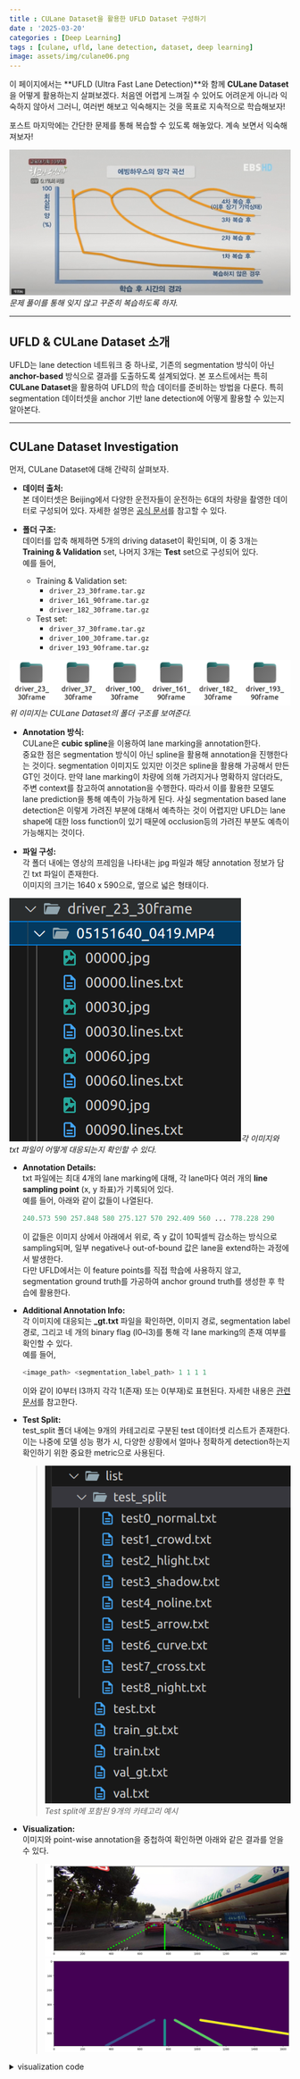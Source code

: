 ```yaml
---
title : CULane Dataset을 활용한 UFLD Dataset 구성하기
date : '2025-03-20'
categories : [Deep Learning]
tags : [culane, ufld, lane detection, dataset, deep learning]
image: assets/img/culane06.png 
---
```


이 페이지에서는 **UFLD (Ultra Fast Lane Detection)**와 함께 **CULane Dataset**을 어떻게 활용하는지 살펴보겠다. 
처음엔 어렵게 느껴질 수 있어도 어려운게 아니라 익숙하지 않아서 그러니, 여러번 해보고 익숙해지는 것을 목표로 지속적으로 학습해보자!

포스트 마지막에는 간단한 문제를 통해 복습할 수 있도록 해놓았다. 계속 보면서 익숙해져보자!

![Forget Not](assets/img/forget.jpg)
*문제 풀이를 통해 잊지 않고 꾸준히 복습하도록 하자.*

---

## UFLD & CULane Dataset 소개

UFLD는 lane detection 네트워크 중 하나로, 기존의 segmentation 방식이 아닌 **anchor-based** 방식으로 결과를 도출하도록 설계되었다. 본 포스트에서는 특히 **CULane Dataset**을 활용하여 UFLD의 학습 데이터를 준비하는 방법을 다룬다. 특히 segmentation 데이터셋을 anchor 기반 lane detection에 어떻게 활용할 수 있는지 알아본다.

---

## CULane Dataset Investigation

먼저, CULane Dataset에 대해 간략히 살펴보자.

- **데이터 출처:**  
  본 데이터셋은 Beijing에서 다양한 운전자들이 운전하는 6대의 차량을 촬영한 데이터로 구성되어 있다. 자세한 설명은 [공식 문서](https://xingangpan.github.io/projects/CULane.html)를 참고할 수 있다.

- **폴더 구조:**  
  데이터를 압축 해제하면 5개의 driving dataset이 확인되며, 이 중 3개는 **Training & Validation** set, 나머지 3개는 **Test** set으로 구성되어 있다.  
  예를 들어,  
  - Training & Validation set:  
    - `driver_23_30frame.tar.gz`  
    - `driver_161_90frame.tar.gz`  
    - `driver_182_30frame.tar.gz`
  - Test set:  
    - `driver_37_30frame.tar.gz`  
    - `driver_100_30frame.tar.gz`  
    - `driver_193_90frame.tar.gz`

 ![Dataset Folder Structure](assets/img/culane02.png)*위 이미지는 CULane Dataset의 폴더 구조를 보여준다.*

- **Annotation 방식:**  
  CULane은 **cubic spline**을 이용하여 lane marking을 annotation한다.  
  중요한 점은 segmentation 방식이 아닌 spline을 활용해 annotation을 진행한다는 것이다. segmentation 이미지도 있지만 이것은 spline을 활용해 가공해서 만든 GT인 것이다.
  만약 lane marking이 차량에 의해 가려지거나 명확하지 않더라도, 주변 context를 참고하여 annotation을 수행한다. 따라서 이를 활용한 모델도 lane prediction을 통해 예측이 가능하게 된다. 사실 segmentation based lane detection은 이렇게 가려진 부분에 대해서 예측하는 것이 어렵지만 UFLD는 lane shape에 대한 loss function이 있기 때문에 occlusion등의 가려진 부분도 예측이 가능해지는 것이다.

- **파일 구성:**  
  각 폴더 내에는 영상의 프레임을 나타내는 jpg 파일과 해당 annotation 정보가 담긴 txt 파일이 존재한다.  
  이미지의 크기는 1640 x 590으로, 옆으로 넓은 형태이다.

![Image & Annotation Sample](assets/img/culane03.png)*각 이미지와 txt 파일이 어떻게 대응되는지 확인할 수 있다.*

- **Annotation Details:**  
  txt 파일에는 최대 4개의 lane marking에 대해, 각 lane마다 여러 개의 **line sampling point** (x, y 좌표)가 기록되어 있다.  
  예를 들어, 아래와 같이 값들이 나열된다.

  ```python
  240.573 590 257.848 580 275.127 570 292.409 560 ... 778.228 290
  ```

  이 값들은 이미지 상에서 아래에서 위로, 즉 y 값이 10픽셀씩 감소하는 방식으로 sampling되며, 일부 negative나 out-of-bound 값은 lane을 extend하는 과정에서 발생한다.  
  다만 UFLD에서는 이 feature points를 직접 학습에 사용하지 않고, segmentation ground truth를 가공하여 anchor ground truth를 생성한 후 학습에 활용한다.

- **Additional Annotation Info:**  
  각 이미지에 대응되는 **_gt.txt** 파일을 확인하면, 이미지 경로, segmentation label 경로, 그리고 네 개의 binary flag (l0–l3)를 통해 각 lane marking의 존재 여부를 확인할 수 있다.  
  예를 들어,

  ```python
  <image_path> <segmentation_label_path> 1 1 1 1
  ```

  이와 같이 l0부터 l3까지 각각 1(존재) 또는 0(부재)로 표현된다. 자세한 내용은 [관련 문서](https://github.com/voldemortX/pytorch-auto-drive/blob/master/docs/datasets/CULANE.md)를 참고한다.

- **Test Split:**  
  test_split 폴더 내에는 9개의 카테고리로 구분된 test 데이터셋 리스트가 존재한다.  
  이는 나중에 모델 성능 평가 시, 다양한 상황에서 얼마나 정확하게 detection하는지 확인하기 위한 중요한 metric으로 사용된다.

  > ![Test Split Categories](assets/img/culane05.png)  
  > *Test split에 포함된 9개의 카테고리 예시*

- **Visualization:**  
  이미지와 point-wise annotation을 중첩하여 확인하면 아래와 같은 결과를 얻을 수 있다.

  > ![Overlapped Annotation 1](assets/img/culane06.png)  
  > ![Overlapped Annotation 2](assets/img/culane07.png)

<details>
  <summary> visualization code </summary>
  <div markdown="block">
``` python 
# %%
import os
import cv2
import numpy as np
import matplotlib.pyplot as plt

# %%
DIR = "./culane/driver_161_90frame/06030819_0755.MP4/"
img = plt.imread(DIR+"00000.jpg")
plt.figure(figsize=(16,18))
plt.imshow(img)

# %%
!cat "./culane/driver_161_90frame/06030819_0755.MP4/00000.lines.txt"

# %%
exist_list = []
listfile = DIR + "00000.lines.txt"
with open(listfile) as f:
    for line in f:
        line = line.strip()
        l = line.split(" ")
        exist_list.append([int(eval(x)) for x in l[2:]])

# %%
exist_list[0][0],exist_list[0][1]

# %%
img = img.copy()  # 이미지 배열을 writable하게 복사

for j in range(len(exist_list)):
    for i in range(0, len(exist_list[j]), 2):
        cv2.circle(img, (exist_list[j][i], exist_list[j][i+1]), radius=0, color=(0, 255, 0), thickness=10)


# %%
plt.figure(figsize=(16,18))
plt.imshow(img)

# %%
mask = plt.imread("./culane/laneseg_label_w16/driver_161_90frame/06030819_0755.MP4/00000.png")
plt.figure(figsize=(16,18))
plt.imshow(mask*255);

# %%
np.unique(mask), np.unique(mask*255)

# %%

```
</div>
</details> 

---

> 자 이제 dataset을 다운받아놓고 이제 네트워크 만들기 코딩을 하려하니 벌써 멍하니 모니터를 3시간 동안 바라 보고 있다. 그 뒤에라도 시작하면 다행이다. 보통은 저녁시간이 되어 나가 놀고 이 프로젝트는 포기하게 되는 것이다.

![coding](assets/img/coding.png)  
{: .dark .w-75 .shadow .rounded-10 w='1212' h='668' }
이런 안타까운 상황은 우리네 개발인생에 계속해서 생긴다.

데이터셋을 다운받거나 제작한 다음에 우리는 무엇을 손대야할까?

그 첫 스텝은 데이터 꺼내기 놀이를 해야하는 것이다.

> 막막할 수 있다. 괜찮다. 거의 정해진 수순을 밟으면 된다. 그닥 창의적인 작업도 아니고 복잡한 작업도 아니다. 한번 세팅해놓으면 별로 건들일 일도 없다. 그래 data folder를 생성하여 dataset.py를 작성해보자.

## UFLD dataset 설계하기

이렇게 생각해보십시다.

Dataset과 Dataloader library가 없다고 생각해봅시다.

자 데이터셋이 있다. 그러면 데이터를 이 프로그램 내로 가져와야한다.

가져와서 학습데이터로 넣어주어야한다. 그것도 batch로 넣어주어야 한다.

이를 어떻게 구현할 수 있을지 생각해보자. 우선 requirement를 작성해보는 것이다.

Open Dataset은 이미지와 그에 대응하는 GT가 여러가지 형태로 만들어져있을 것이다.

우리가 활용할 CULane dataset은 리스트 형태로 그 이미지와 GT의 정보가 매칭되어있다.

culane/list/train_gt.txt는 이렇게 되어있다.

```
/driver_23_30frame/05151649_0422.MP4/00000.jpg /laneseg_label_w16/driver_23_30frame/05151649_0422.MP4/00000.png 1 1 1 1
```

`<img_dir> <seg_dir> l0 l1 l2 l3 existance`

이렇게 되어있다.

자 그러면 train_gt.txt와 val_gt.txt를 읽어와야한다.

한줄씩 읽어야 한다.

그리고 그것을 파싱해서 이미지와 annotation 파일을 읽어들여야 한다.

아마도 이미지는 텐서로 만들어주거나 resize하는 등 transform해야한다.

이때에 train할때랑 val, test할때의 transform은 달라야 할 것이다.

annotation도 마찬가지로 학습에 용이하게 preprocessing을 진행하여야 한다.

그렇게 이제 요청이 올때마다 input data와 annotation을 꺼내주어야 한다.

그런데 하나씩이 아니고 batch로 꺼내줄 수 있어야 한다.

이런 역할을 하는 class를 만들어야 하는 것이다.

> 나는 개발자로서 벌써 약 7년째, 석사까지 하면 거의 10년째 개발밥 먹고 살고 있다. 후후 이정도 requirement는 식은죽 먹기로 금방 두드릴 수 있다.

2 hours later…

```python
import os
import torch.Dataset as Dataset
import text
import torchvision.Transform as Transform
import PIL
from Transform import ToTensor, Rotate, Resize

class CULaneDataset: public Dataset:
    __init__(self, list_dir, is_train=true):
        self.list_dir = list_dir
        self.is_train = is_train
        self.height = 500
        self.width = 500
        self.train_transform = Transform(ToTensor(), Resize(height, width), Rotate(20))
        self.val_transform = Transform(ToTensor(), Resize(height, width))
    parsingDB()

    parsingDB(self):
        if is_train:
            list_txt_dir = os.path.join(self.list_dir, "train_gt.txt")
            list_txt = text.import(list_txt_dir)
            for i in range(list_txt.size()):
                img_path = list_txt[i][0]
                l0_ex = list_txt[i][2]
                l1_ex = list_txt[i][3]
                l2_ex = list_txt[i][4]
                l3_ex = list_txt[i][5]
                anno_path = list_txt[i][0] - '.jpg' + '.lines.txt'
                img = PIL.Image(img_path)
                input_data = img.train_transform
                # how do I cope with annotation..?

```

![](assets/img/gun_pepe.png) 
*내 10년!*

다시 차근차근 custom dataset에 대한 내용을 보자

## Custom Dataset

`torchvision.datasets` 에서 제공하는 dataset들은 모두 pytorch의 `Dataset` class를 상속받아 구현 되어 있다. 따라서 직접 custom dataset을 구성 할 때에도 이러한 `Dataset` 인터페이스를 따를 수 있다.

---

### Dataset class 이해하기

`Dataset` class를 상속받아 custom dataset을 정의 할 때에는 몇가지 필수 메서드를 구현해야 한다.

1.  `__init__()`: dataset 객체의 초기화 method. dataset의 경로나 transform 방식등을 설정함
2.  `__len__()`: dataset의 크기를 반환하는 method. 데이터셋의 총 data 개수를 반환해야 한다
3.  `__getitem__(idx)`: 특정 index에 해당하는 데이터를 반환하는 method. `idx`에 해당하는 data를 불러와 이미지와 레이블을 반환하도록 한다.

이를 바탕으로 ufld code의 `dataset.py`를 분석해보자.

![](assets/img/ufld_arch.png)
*ufld의 architecture는 위와 같다. res blocks가 backbone이 되고 auxiliary branch와 main branch로 나누어져있으며 auxiliary branch는 training시에만 활성화되고, segmentation label을 통해 학습이 진행된다.*

`LaneClsDataset`에서 cls랑 seg label을 구하는게 중점이 된다고 보면 된다.

사실상 `__getitem__` 을 중점으로 보면 된다.

img와 label 이 있는데 여기서 label path는 seg label img라고 보면 된다.

그리고 모두에 `simu_transform`을 우선 적용한다. 이거는 image와 seg에 다 적용한다 라는 거라고 보면 된다.

사실상 point wise gt는 활용하지 않는 것으로 보인다.

segmap에서 해당 lane에 해당하는 그거가 있으면 row의 평균값을 내어서 그거를 point wise gt라고 해야하나 row wise gt로 활용하게 된다.

`__get_index`에서는 extension도해서 어쨌든 그 points들을 뽑아낸다. 그리고 `cls_label`은 `__grid_pts`함수를 통해서 그게 그러니까 column으로도 sampling해서 그 개수는 `griding_num`인데 이걸 통해서 cls label을 뽑아낸다.

그래서 img, cls_label을 아웃풋으로 내게 된다.

전체 코드는 ([https://github.com/cfzd/Ultra-Fast-Lane-Detection/blob/master/data/dataset.py](https://github.com/cfzd/Ultra-Fast-Lane-Detection/blob/master/data/dataset.py)) 여기에 있고, 코드 하나하나 좀 뜯어보겠다.


> 역시나 익숙하지 않을 것이다. 그래도 별수있는가 딥러닝 개발자가되려면 피할 수 없다. 들이대야한다.
{: .prompt-tip }

`def loader_func(*path*)`: 같은 common 함수는 넘어가도록 하겠다. 여기서는 `LaneClsDataset` 클래스에 대해서만 확실히 이해하고 넘어가도록 하겠다.

pytorch에서 모든 custom dataset은 `torch.utils.data`의 `Dataset`의 파생클래스로 만들어진다.

위에서도 언급했듯이 `__init__`, `__len__`, `__getitem__`은 반드시 구현해야하는 메소드이다.

`__init__`의 구현에 대해서는 말고, argument에 대해서 알고 넘어가자

```python
    def __init__(self, root_path, list_path, img_transform=None, target_transform=None, simu_transform=None,\
        row_anchor=None, griding_num=50, use_aux=False, segment_transform=None, num_lanes=4):
        super(LaneClsDataset, self).__init__()
        self.root_path = root_path
        self.list_path = list_path
        self.img_transform = img_transform
        self.target_transform = target_transform
        self.simu_transform = simu_transform
        self.segment_transform = segment_transform
        self.row_anchor = row_anchor # ascending order
        self.griding_num = griding_num
        self.use_aux = use_aux
        self.num_lanes = num_lanes
```

---

transform들을 보자.

ufld에서 사용된 transform관련 post에서 설명하겠지만

여기서도 간략하게 설명하자면

```python
img_transform = transforms.Compose([
    transforms.Resize((288, 800)),
    transforms.ToTensor(),
    transforms.Normalize((0.485, 0.456, 0.406), (0.229, 0.224, 0.225))
])
target_transform = transforms.Compose([
    mytransforms.FreeScaleMask((288, 800)),
    mytransforms.MaskToTensor()
])
simu_transform = mytransforms.Compose2([
    mytransforms.RandomRotate(6),
    mytransforms.RandomUDoffsetLABEL(100),
    mytransforms.RandomLROffsetLABEL(200)
])
segment_transform = transforms.Compose([
    mytransforms.FreeScaleMask((100, 200)),
    mytransforms.MaskToTensor()
])
```

우선은 `target_transform`은 ufld 코드에서 사용되지 않는다. 왜 만들어졌는지는 모르겠으나 `segment_transform`과 매우 유사하다. 다른것은 `FreeScaleMask`부분인데 이는 다음과 같이 mask 이미지를 resize하는 클래스이다.

```python
# FreeScaleMask: 마스크 이미지를 지정된 size로 resize하는 클래스
class FreeScaleMask(object):
    # __init__: target size를 설정합니다.
    def __init__(self, size):
        self.size = size

    # __call__: 마스크 이미지를 target size로 resize 합니다. (Nearest interpolation 사용)
    def __call__(self, mask):
        return mask.resize((self.size[1], self.size[0]), Image.NEAREST)
```

`segment_transform`은 h 100, w 200으로 매우 저화질인데 `target_transform`은 고화질로서 아마도 segmentation resolution을 바꿔가며 학습에 활용했던 것으로 보인다.

또 `simu_transform`은 simultaneous transform으로서 이미지와 label에 동일하게 사용되어지는 transform이다. random rotate와 random 상하, 좌우 shift가 있다.

다음으로

```python
self.row_anchor = [121, 131, 141, 150, 160, 170, 180, 189, 199, 209, 219, 228, 238, 248, 258, 267, 277, 287]
```

이거는 predefined된 row_anchor의 위치정보이다.

기준은 height가 288일때를 기준으로 하는 row anchor이기 때문에 h가 288이 아니라면 나중에 보정하게 된다.

`griding_num`은 grid의 column개수이다. ufld에서는 200개를 쓴다.

`use_aux`는 auxiliary를 사용하는가에 대한 것이다. 보통은 사용하여 segmentation정보도 학습에 활용하게 된다.

`num_lanes`는 ufld에서는 4개가 된다.

다음으로는 대망의 `__getitem__`되시겠다.

이 메소드는 항상 `idx`를 argument로 가져오게 된다.

```python
    def __getitem__(self, idx):
        l_info = self.list[idx].split()
        img_path, label_path = l_info[0], l_info[1]
        if os.path.isabs(img_path):
            img_path = img_path[1:]
        if os.path.isabs(label_path):
            label_path = label_path[1:]
        img_name = img_path
        img_path = os.path.join(self.root_path, img_path) # 'culane/driver_23_30frame/05160832_0468.MP4/03015.jpg'
        label_path = os.path.join(self.root_path, label_path) # 'culane/laneseg_label_w16/driver_23_30frame/05160832_0468.MP4/03015.png'

```

이에 따라 이 것의 이미지와 label에 대해 return하도록 구성하여야한다.

`l_info`는 이렇게 구성되게 된다.

`['/driver_23_30frame/05160832_0468.MP4/03015.jpg', '/laneseg_label_w16/driver_23_30frame/05160832_0468.MP4/03015.png', '0', '1', '1', '1']`

img path, label path, 네 lane의 existance 정보가 있다.

`isabs`는 absolute directory인지 를 판단하는건데 둘다 앞에  slash가 있어서 이거 `os.path.join`하기전에 지워야하므로 1index string부터로 하도록 바꾸는거고

그래서 `img_path`와 `label_path`에 각각 path가 mapping되게된다.

```python
        img = loader_func(img_path)
        label = loader_func(label_path)

        if self.simu_transform is not None:
            img, label = self.simu_transform(img, label)

```

이거는 PIL Image로 converting하는거고 image와 label모두 `simu_transform`을 적용한다.

torchvision에서는 transform단계에서 tensor로 변환전에 PIL(pillow) Image를 사용한다.

`simu_transform`에서는 `ToTensor`로 변환하는게 포함되지 않으므로 `img`, `label`은 PIL Image 형식을 유지한다.

그 뒤가

```python
lane_pts = self._get_index(label)
```

`_get_index` 이다. segment label을 input으로 받게 된다.

private method혹은 internal method라고 부르는데 이 class안의 method에서만 호출한다는 뜻이다.

```python
    def _get_index(self, label):
        w, h = label.size # 1640, 590

        # if the height is not 288, scale the row_anchor accordingly
        # row_anchor = [121, 131, 141, 150, 160, 170, 180, 189, 199, 209, 219, 228, 238, 248, 258, 267, 277, 287]
        if h != 288:
            row_anchor = [int(x * h / 288) for x in self.row_anchor]
        else:
            row_anchor = self.row_anchor

        # create an array to hold lane coordinates
        all_idx = np.zeros((self.num_lanes, len(row_anchor), 2))
        # all_idx.shape
        # (4, 18, 2)

```

이 함수에서 첫부분은 seg의 size를 확인하는 부분인데 1640, 590으로 이는 `row_anchor`의 기준 h인 288과 다르게 되므로 compensation? interpolation?을해야한다.

그래서 최종적으로 `row_anchor`는 다음과 같이 된다.

```
[247, 268, 288, 307, 327, 348, 368, 387, 407, 428, 448, 467, 487, 508, 528, 546, 567, 587]
```

이미지를 봤을때 위에서 아래쪽으로 정렬되어있다.

그래서 이후에는 이 `row_anchor`들을 돌면서 line별로 segment가 존재하는지, 존재한다면 어디에 위치해있는지 그리고 그것을 하나의 point로 환산해서 저장하여 반환하는 알고리즘이 돌아가게 된다.

그래서 `all_idx`에서는 (4, 18, 2)의 shape을 갖게되고 두번째 dim에는 anchor의 순서 index 0 to 17가 저장되고 마지막 dim에서는 row 값, x(lateral) 값이 저장되게 된다.

```python
        # iterate over each row anchor
        for i, row in enumerate(row_anchor):
            # Convert the label to a NumPy array and extract the row at position r.
            label_r = np.asarray(label)[int(round(row))]
            # For each potential lane (lane indices 1 to num_lanes)
            for lane_idx in range(1, self.num_lanes + 1):
                # Find column indices in this row that match the lane ID.
                pos = np.where(label_r == lane_idx)[0]
                if len(pos) == 0:
                    # If no pixels match, record the row number and assign -1 as the column value.
                    all_idx[lane_idx - 1, i, 0] = row
                    all_idx[lane_idx - 1, i, 1] = -1
                    continue
                # Otherwise, compute the average column coordinate.
                pos = np.mean(pos)
                all_idx[lane_idx - 1, i, 0] = row
                all_idx[lane_idx - 1, i, 1] = pos

```

`label`은 segmentation label이다. 이를 `asarray`로 np array로 바꿨고 거기에 `row`번째는 해당하는 width에 값이 저장되어있을 것이다.

그 label에는 1,2,3,4 이렇게 line index가 mapping되어있다.(0,1,2,3 아님 주의)

line index에 해당하는 값이 없다면 `pos`는 length가 0으로 나올 것이고, 있다면

```
pos
array([673, 674, 675, 676, 677, 678, 679, 680, 681, 682, 683, 684, 685,
       686, 687, 688, 689, 690, 691, 692, 693, 694, 695, 696, 697, 698,
       699, 700, 701, 702, 703])
```

이런식으로 y points가 array로 `pos`에 저장되어있다.

그래서 `pos`가 없다면 `all_idx`의 마지막 element에 -1가 되고 있다면 `pos`를 평균친 point가 저장되게 된다.

만약에 left right에 따라서 안쪽 element로 하고싶다면 그렇게 저장되게 해도 된다. 하지만 UFLD에서는 중간값으로 point를 뽑아내게 된다.

그래서 예를들어 `all_idx[1]`에는 다음과 같은 값이 저장되게 된다.

```
all_idx[1]
array([[247. , 688. ],
       [268. , 658. ],
       [288. , 628.5],
       [307. , 602. ],
       [327. , 572.5],
       [348. , 543. ],
       [368. , 514. ],
       [387. , 487. ],
       [407. , 457.5],
       [428. , 428. ],
       [448. , 398.5],
       [467. , 371. ],
       [487. , 344.5],
       [508. ,  -1. ],
       [528. ,  -1. ],
       [546. ,  -1. ],
       [567. ,  -1. ],
       [587. ,  -1. ]])
```

여기서 이제 끝낼수도 있지만 transform을 통해서 rotation하거나 하면 bottom쪽에는 label이 없어지게 되고, 이를 보완해주기 위해서 아래쪽에 polynomial fitting해서 linear extrapolation하게 된다.

```python
        all_idx_cp = all_idx.copy()
        for i in range(self.num_lanes):
            if np.all(all_idx[i, :, 1] == -1):
                continue
            valid = all_idx_cp[i, :, 1] != -1
            valid_idx = all_idx_cp[i, valid, :]
            if valid_idx[-1, 0] == all_idx_cp[0, -1, 0]:
                continue
            if len(valid_idx) < 6:
                continue
            valid_idx_half = valid_idx[len(valid_idx)//2:, :] # take the bottom half of the valid indices
            p = np.polyfit(valid_idx_half[:, 0], valid_idx_half[:, 1], deg=1)
            start_line = valid_idx_half[-1, 0] # the bottom line of the valid row == valid_idx[-1, 0]
            pos = find_start_pos(all_idx_cp[i, :, 0], start_line) + 1 # right after valid most bottom idx

            fitted = np.polyval(p, all_idx_cp[i, pos:, 0])
            fitted = np.array([-1 if y < 0 or y > w - 1 else y for y in fitted])
            assert np.all(all_idx_cp[i, pos:, 1] == -1)
            all_idx_cp[i, pos:, 1] = fitted

        # if any row coordinate is unexpectedly -1, trigger debugging.
        if -1 in all_idx[:,:,0]:
            pdb.set_trace()
        return all_idx_cp

```

이부분은 핵심적인 부분은 아니니 pass하겠다.

이제 extrapolation까지 된 lane gt points들이 얻어지게 된다

```
lane_pts[1]
array([[247.        , 688.        ],
       [268.        , 658.        ],
       [288.        , 628.5       ],
       [307.        , 602.        ],
       [327.        , 572.5       ],
       [348.        , 543.        ],
       [368.        , 514.        ],
       [387.        , 487.        ],
       [407.        , 457.5       ],
       [428.        , 428.        ],
       [448.        , 398.5       ],
       [467.        , 371.        ],
       [487.        , 344.5       ],
       [508.        , 313.1984021 ],
       [528.        , 284.54197708],
       [546.        , 258.75119457],
       [567.        , 228.66194831],
       [587.        , 200.0055233 ]])
```

이 결과는 row에 따른 pixel의 output이 되고 이제 이 y값을 `griding_num`에 따라 일정하게 grid로 잘라서 해당 grid에 label이 있는지 없는지 classification하는 method가 `_grid_pts` 가 된다

```python
    def _grid_pts(self, pts, num_cols, w):
        num_lane, n, n2 = pts.shape
        col_sample = np.linspace(0, w - 1, num_cols) # making column grids

        assert n2 == 2

        to_pts = np.zeros((n, num_lane)) # n is the number of row samples

        for i in range(num_lane):
            pti = pts[i, :, 1]  # ith lane x points
            interval = col_sample[1] - col_sample[0]
            to_pts[:,i] = np.asarray([int(pt // interval) if pt != -1 else num_cols for pt in pti])
        return to_pts.astype(int)
```

input으로 lane points, # of columns(grid 개수), image width가 된다.

결론적으로는 이 결과는

```
cls_label
array([[200,  83,  97, 109],
       [200,  79, 101, 119],
       [200,  76, 105, 129],
       [200,  73, 108, 138],
       [200,  69, 112, 148],
       [200,  65, 116, 158],
       [200,  62, 120, 168],
       [200,  59, 123, 177],
       [200,  55, 127, 185],
       [200,  51, 131, 195],
       [200,  48, 134, 200],
       [200,  45, 138, 200],
       [200,  41, 142, 200],
       [200,  38, 146, 200],
       [200,  34, 149, 200],
       [200,  31, 153, 200],
       [200,  27, 157, 200],
       [200,  24, 160, 200]])
```

이와 같은 class label을 반환한다

각 열마다 해당 lane으로 classification된게 있다면 그것의 grid index값이 저장되어있고 만약에 없다면 200이 저장되어있다.

row anchor 개수가 18개이므로 row 개수는 18개이다.

그래서 그 이후에 만약 `use_aux`가 True이면 `seg_label`까지 반환해주고 하여

```python
        if self.use_aux:
            assert self.segment_transform is not None
            seg_label = self.segment_transform(label)

        if self.img_transform is not None:
            img = self.img_transform(img)

        # return a tuple according to the provided flags.
        if self.use_aux:
            return img, cls_label, seg_label
        if self.load_name:
            return img, cls_label, img_name
        return img, cls_label

```

최종적으로 `img`, `cls_label`, `seg_label` 이렇게 이미지, class label, segmentation label을 반환하게 된다.

이렇게하면

```python
# LaneClsDataset 인스턴스 생성 (auxiliary segmentation 사용)
    dataset = LaneClsDataset(root_path=data_root,
                             list_path=list_path,
                             img_transform=img_transform,
                             target_transform=target_transform,
                             simu_transform=simu_transform,
                             row_anchor=culane_row_anchor,
                             griding_num=griding_num,
                             use_aux=True,
                             segment_transform=segment_transform,
                             num_lanes=4)

    # 데이터셋에서 임의의 샘플 인덱스 선택 (예: 1000번째)
    try:
        img, cls_label, seg_label = dataset[1000]
    except IndexError:
        print("샘플 인덱스 1000이 존재하지 않습니다. 데이터셋 크기를 확인하세요.")
        exit(1)

```

이렇게 data를 불러올 수 있게 되는 것이며 이것이 pytorch Dataset의 역할이 된다.

이렇게 반환된 이미지와 `cls_label`과 `seg_label`을 visualize해보면

![](assets/img/culane_dataset_overlay.png)
*augmentation과 그에따라 label이 잘 ovelay되는 것을 확인 할 수 있다.*

<details>
<summary> visualization code </summary>
<div markdown="block">

```python
def visualize_lane_labels(img, cls_label, seg_label, row_anchor, griding_num=200, w=800, alpha=0.5):
    """
    원본 이미지 위에 cls_label과 seg_label을 함께 시각화합니다.

    Args:
        img: 원본 이미지 (PIL Image 또는 tensor)
        cls_label: (n, num_lanes) 크기의 classification label 행렬
        seg_label: segmentation mask (tensor 또는 numpy array)
        row_anchor: row 위치 리스트
        griding_num: grid 열 개수
        w: 이미지 너비
        alpha: segmentation overlay 투명도

    Returns:
        lane 마킹과 segmentation overlay가 포함된 시각화 이미지
    """
    import matplotlib.pyplot as plt
    import numpy as np
    import cv2
    from PIL import Image
    import torch

    # tensor인 경우 numpy로 변환 (정규화 해제 포함)
    if isinstance(img, torch.Tensor):
        if img.shape[0] == 3 and img.max() <= 1:
            mean = torch.tensor().view(3, 1, 1)
            std = torch.tensor().view(3, 1, 1)
            img = img * std + mean
        img = img.permute(1, 2, 0).cpu().numpy()
        img = np.clip(img, 0, 1)
    elif isinstance(img, Image.Image):
        img = np.array(img) / 255.0

    vis_img = img.copy()
    h, w_img = vis_img.shape[:2]

    if isinstance(seg_label, torch.Tensor):
        seg_label = seg_label.cpu().numpy()

    seg_overlay = np.zeros_like(vis_img)
    seg_colors = [
        (0, 0, 0.7),    # Dark blue
        (0, 0.7, 0),    # Dark green
        (0.7, 0, 0),    # Dark red
        (0.7, 0.7, 0),  # Dark yellow
        (0.7, 0, 0.7),  # Dark magenta
        (0, 0.7, 0.7),  # Dark cyan
    ]

    # segmentation mask의 사이즈가 다르면 resize
    if len(seg_label.shape) == 2:
        seg_h, seg_w = seg_label.shape
        if seg_h != h or seg_w != w_img:
            seg_label = cv2.resize(seg_label.astype(np.float32), (w_img, h),
                                   interpolation=cv2.INTER_NEAREST).astype(seg_label.dtype)
    else:
        if len(seg_label.shape) == 3:
            c, seg_h, seg_w = seg_label.shape
            if seg_h != h or seg_w != w_img:
                resized_seg = np.zeros((c, h, w_img), dtype=seg_label.dtype)
                for i in range(c):
                    resized_seg[i] = cv2.resize(seg_label[i].astype(np.float32), (w_img, h),
                                                interpolation=cv2.INTER_NEAREST).astype(seg_label.dtype)
                seg_label = resized_seg

    # segmentation overlay 채우기
    if len(seg_label.shape) == 2:
        for lane_class in range(1, int(seg_label.max()) + 1):
            mask = seg_label == lane_class
            color = seg_colors[(lane_class - 1) % len(seg_colors)]
            for c in range(3):
                seg_overlay[:, :, c][mask] = color[c]
    else:
        num_classes = seg_label.shape[0]
        for lane_class in range(1, num_classes):  # background 제외
            mask = seg_label[lane_class] > 0
            color = seg_colors[(lane_class - 1) % len(seg_colors)]
            for c in range(3):
                seg_overlay[:, :, c][mask] = color[c]

    vis_img_with_seg = cv2.addWeighted(vis_img, 1, seg_overlay, alpha, 0)

    cls_colors = [
        (0, 0, 1),    # Blue
        (0, 1, 0),    # Green
        (1, 0, 0),    # Red
        (1, 1, 0),    # Yellow
        (1, 0, 1),    # Magenta
        (0, 1, 1),    # Cyan
    ]
    col_sample = np.linspace(0, w - 1, griding_num)
    col_interval = col_sample[1] - col_sample[0]

    num_lanes = cls_label.shape[1]
    for lane_idx in range(num_lanes):
        color = cls_colors[lane_idx % len(cls_colors)]
        lane_points =
        for i, row in enumerate(row_anchor):
            col_idx = cls_label[i, lane_idx]
            if col_idx < griding_num:
                col_pos = col_idx * col_interval
                if h != 288:
                    row_pos = int(row * h / 288)
                else:
                    row_pos = row
                lane_points.append((int(col_pos), row_pos))
        for i in range(len(lane_points) - 1):
            cv2.line(vis_img_with_seg, lane_points[i], lane_points[i+1], color, thickness=2)
            cv2.circle(vis_img_with_seg, lane_points[i], radius=3, color=color, thickness=-1)
        if lane_points:
            cv2.circle(vis_img_with_seg, lane_points[-1], radius=3, color=color, thickness=-1)

    plt.figure(figsize=(12, 8))
    plt.imshow(vis_img_with_seg)
    plt.title("Lane Visualization with Segmentation")
    plt.axis('off')
    plt.show()

    return vis_img_with_seg

if __name__ == '__main__':
    import torchvision.transforms as transforms
    import data.mytransforms as mytransforms
    import matplotlib.pyplot as plt

    # DATA 경로 및 파라미터 설정 (필요에 따라 수정)
    data_root = 'culane'
    list_path = os.path.join(data_root, "list/train_gt.txt")
    culane_row_anchor = [121, 131, 141, 150, 160, 170, 180, 189, 199, 209, 219, 228, 238, 248, 258, 267, 277, 287]
    griding_num = 200

    # 이미지 및 타겟 변환 정의
    img_transform = transforms.Compose([
        transforms.Resize((288, 800)),
        transforms.ToTensor(),
        transforms.Normalize((0.485, 0.456, 0.406), (0.229, 0.224, 0.225))
    ])
    target_transform = transforms.Compose([
        mytransforms.FreeScaleMask((288, 800)),
        mytransforms.MaskToTensor()
    ])
    simu_transform = mytransforms.Compose2([
        mytransforms.RandomRotate(6),
        mytransforms.RandomUDoffsetLABEL(100),
        mytransforms.RandomLROffsetLABEL(200)
    ])
    segment_transform = transforms.Compose([
        mytransforms.FreeScaleMask((36, 100)),
        mytransforms.MaskToTensor()
    ])

    # LaneClsDataset 인스턴스 생성 (auxiliary segmentation 사용)
    dataset = LaneClsDataset(root_path=data_root,
                             list_path=list_path,
                             img_transform=img_transform,
                             target_transform=target_transform,
                             simu_transform=simu_transform,
                             row_anchor=culane_row_anchor,
                             griding_num=griding_num,
                             use_aux=True,
                             segment_transform=segment_transform,
                             num_lanes=4)

    # 데이터셋에서 임의의 샘플 인덱스 선택 (예: 1000번째)
    try:
        img, cls_label, seg_label = dataset[1000]
    except IndexError:
        print("샘플 인덱스 1000이 존재하지 않습니다. 데이터셋 크기를 확인하세요.")
        exit(1)

    # 비주얼라이제이션 함수 호출
    visualize_lane_labels(img, cls_label, seg_label, culane_row_anchor, griding_num=griding_num)
```

</div>
</details>


이렇게 culane dataset을 활용하여 ufld에서 어떻게 Dataset util을 통해 data를 불러오고 가공하고 반환하게 되는지 알게되었다. 

글이 길어져서 dataloader는 다음에 작업하도록하고 아래에 문제를 통해서 복습하고 기억할 수 있도록 10가지의 문제를 적어보았다. 

> 어려운게 아니고 익숙하지 않은 것이다. 자꾸보고 만나고 얘기해서 친해지자. 딥러닝은 그럴 가치가 있는 친구니까.
{: .prompt-tip }

---

## 복습 문제

<details>
<summary> 1. 파이썬에서 클래스를 정의할 때 사용하는 키워드는 무엇인가요? </summary>
<div markdown="block">
답: `class`
</div>
</details>

<details>
<summary> 2. 파이썬에서 클래스의 생성자를 정의하는 특별한 메서드 이름은 무엇인가요? </summary>
<div markdown="block">
답: `__init__`
</div>
</details>

<details>
<summary> 3. 다음 코드의 출력 결과는 무엇인가요?
<div markdown="block">
```python
my_list = [1, 2, 3, 4, 5]
print(my_list[1:3])
```
</div>
</summary>
<div markdown="block">
답: `[2, 3]`
</div>
</details>

<details>
<summary> 4. PyTorch에서 custom dataset을 만들기 위해 상속해야 하는 기본 클래스 이름은 무엇인가요? </summary>
<div markdown="block">
답: `torch.utils.data.Dataset`
</div>
</details>

<details>
<summary> 5. custom dataset 클래스에서 반드시 구현해야 하는 세 가지 주요 메서드는 무엇인가요? </summary>
<div markdown="block">
답: `__init__`, `__len__`, `__getitem__`
</div>
</details>

<details>
<summary> 6. CULane Dataset의 segmentation label에서 각 차선은 어떤 값으로 표현되나요? </summary>
<div markdown="block">
답: 1부터 4까지의 정수 값 (1, 2, 3, 4)
</div>
</details>

<details>
<summary> 7. UFLD의 `LaneClsDataset`에서 이미지 높이가 288이 아닌 경우, `row_anchor` 값들은 어떻게 조정되나요? </summary>
<div markdown="block">
답: 이미지 높이와 288의 비율에 따라 각 `row_anchor` 값에 곱해져 보정됩니다.
</div>
</details>

<details>
<summary> 8. `LaneClsDataset`의 `_get_index` 메서드는 segmentation label을 입력으로 받아 어떤 형태의 출력을 생성하나요? </summary>
<div markdown="block">
답: 각 차선별로 row anchor 위치에서의 (row, x좌표)를 담고 있는 numpy 배열 (shape: (num_lanes, len(row_anchor), 2))
</div>
</details>

<details>
<summary> 9. `LaneClsDataset`의 `_grid_pts` 메서드는 어떤 역할을 하나요? </summary>
<div markdown="block">
답: 추출된 차선 좌표들을 이미지 너비에 따라 `griding_num`개의 컬럼으로 나누고, 각 row anchor 위치에서 해당 차선이 속하는 grid index를 classification label 형태로 변환합니다.
</div>
</details>

<details>
<summary> 10. UFLD 학습 시 auxiliary loss를 사용하기 위해 `LaneClsDataset`에서 추가적으로 반환되는 데이터는 무엇인가요? </summary>
<div markdown="block">
답: 원본 segmentation label에 `segment_transform`을 적용한 `seg_label`
</div>
</details>

<details>
<summary> 11. `np.where()[0]`에서 `[0]`을 붙이는 이유는 무엇인가요?</summary>
<div markdown="block">
💡 정답
`np.where`는 조건을 만족하는 인덱스를 담은 튜플을 반환합니다. 튜플의 첫 번째 요소가 실제 인덱스 배열이므로, `[0]`을 사용하여 해당 배열에 접근합니다.
예) `(array([10, 11, 12]),)` → `[0]`으로 실제 인덱스 접근
</div>
</details>

<details>
<summary> 12. `super()` 호출을 Python3 스타일로 고치시오</summary>
<div markdown="block">
```python
super(LaneClsDataset, self).__init__()
```
💡 정답
```python
super().__init__()
```
Python3에서는 클래스명과 `self`를 생략할 수 있습니다.
</div>
</details>

<details>
<summary> 13. 라인 extrapolation에 `polyfit`을 사용하는 이유는 무엇인가요?</summary>
<div markdown="block">
💡 정답
회전 또는 이동 등의 데이터 증강으로 인해 차선의 하단 일부가 이미지 경계 외부로 가려질 수 있습니다. 이때, 남아있는 상단 부분의 포인트를 이용하여 직선의 추세를 예측하고 자연스럽게 차선을 연장하기 위해 `polyfit`을 사용합니다.
</div>
</details>

<details>
<summary> 14. `cls_label`에 200이 들어가는 경우는 언제인가요?</summary>
<div markdown="block">
💡 정답
해당 row anchor 위치에 차선이 존재하지 않는 경우 (`_gt.txt`에서 해당 차선의 존재 유무가 0으로 표시된 경우) 또는 `_get_index()` 함수의 결과로 해당 row의 모든 포인트가 -1로 처리된 경우입니다.
</div>
</details>

<details>
<summary> 15. 파이썬에서 클래스 상속은 어떻게 구현하나요?</summary>
<div markdown="block">

클래스 정의 시 괄호 안에 부모 클래스를 명시하여 상속받습니다. 예를 들어:
```python
class ChildClass(ParentClass):
    pass
```
</div>
</details>

<details>
<summary> 16. 파일을 읽을 때 주로 사용하는 Python 내장 함수는 무엇인가요?</summary>
<div markdown="block">

`open()` 함수를 사용하여 파일을 열고, `read()` 또는 `readlines()` 메서드로 파일 내용을 읽습니다.
</div>
</details>

<details>
<summary> 17. PyTorch의 `torch.utils.data.Dataset`을 상속받아 custom dataset을 만드는 이유는 무엇인가요?</summary>
<div markdown="block">

DataLoader와 호환되어 배치 단위의 데이터 로딩, 셔플링, 멀티프로세싱 등을 쉽게 처리할 수 있기 때문입니다.
</div>
</details>

<details>
<summary> 18. `transforms.Compose`의 역할은 무엇인가요?</summary>
<div markdown="block">

여러 개의 transform 함수를 순차적으로 적용하여 이미지 전처리 파이프라인을 간결하게 구성할 수 있도록 합니다.
</div>
</details>

<details>
<summary> 19. UFLD에서 segmentation label 대신 lane anchor(또는 grid 기반의 cls label)를 사용하는 이유는 무엇인가요?</summary>
<div markdown="block">

segmentation 방식보다 anchor 기반 방식이 occlusion 문제를 해결하고, 차선의 형태와 위치 정보를 더 효율적으로 학습할 수 있기 때문입니다.
</div>
</details>

<details>
<summary> 20. `__getitem__` 메서드가 중요한 이유는 무엇인가요?</summary>
<div markdown="block">

각 인덱스에 해당하는 데이터를 불러와 전처리하고, DataLoader가 배치로 데이터를 공급할 수 있도록 도와주기 때문입니다.
</div>
</details>

<details>
<summary> 21. 코드에서 `np.polyfit`과 `np.polyval` 함수는 어떤 역할을 수행하나요?</summary>
<div markdown="block">

`np.polyfit`은 주어진 점들로부터 회귀식을 구하고, `np.polyval`은 이 회귀식을 이용하여 예측 값을 계산하는 데 사용됩니다.
</div>
</details>

<details>
<summary> 22. 데이터 augmentation 시 이미지와 label에 동일한 변환을 적용하는 이유는 무엇인가요?</summary>
<div markdown="block">

이미지와 레이블의 정합성을 유지하여, 변환 후에도 올바른 대응 관계를 보장하기 위함입니다.
</div>
</details>

<details>
<summary> 23. UFLD에서 auxiliary branch를 사용하는 목적은 무엇인가요?</summary>
<div markdown="block">

auxiliary branch는 보조적인 segmentation task를 수행하여 메인 branch의 학습을 보완하고, 전체 차선 감지 성능을 개선하기 위해 사용됩니다.
</div>
</details>
